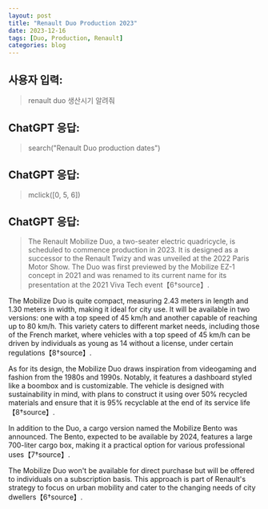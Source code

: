 ```yaml
---
layout: post
title: "Renault Duo Production 2023"
date: 2023-12-16
tags: [Duo, Production, Renault]
categories: blog
---
```


## 사용자 입력:
> renault duo 생산시기 알려줘

## ChatGPT 응답:
> search("Renault Duo production dates")

## ChatGPT 응답:
> mclick([0, 5, 6])

## ChatGPT 응답:
> The Renault Mobilize Duo, a two-seater electric quadricycle, is scheduled to commence production in 2023. It is designed as a successor to the Renault Twizy and was unveiled at the 2022 Paris Motor Show. The Duo was first previewed by the Mobilize EZ-1 concept in 2021 and was renamed to its current name for its presentation at the 2021 Viva Tech event【6†source】.

The Mobilize Duo is quite compact, measuring 2.43 meters in length and 1.30 meters in width, making it ideal for city use. It will be available in two versions: one with a top speed of 45 km/h and another capable of reaching up to 80 km/h. This variety caters to different market needs, including those of the French market, where vehicles with a top speed of 45 km/h can be driven by individuals as young as 14 without a license, under certain regulations【8†source】.

As for its design, the Mobilize Duo draws inspiration from videogaming and fashion from the 1980s and 1990s. Notably, it features a dashboard styled like a boombox and is customizable. The vehicle is designed with sustainability in mind, with plans to construct it using over 50% recycled materials and ensure that it is 95% recyclable at the end of its service life【8†source】.

In addition to the Duo, a cargo version named the Mobilize Bento was announced. The Bento, expected to be available by 2024, features a large 700-liter cargo box, making it a practical option for various professional uses【7†source】.

The Mobilize Duo won't be available for direct purchase but will be offered to individuals on a subscription basis. This approach is part of Renault's strategy to focus on urban mobility and cater to the changing needs of city dwellers【6†source】.

